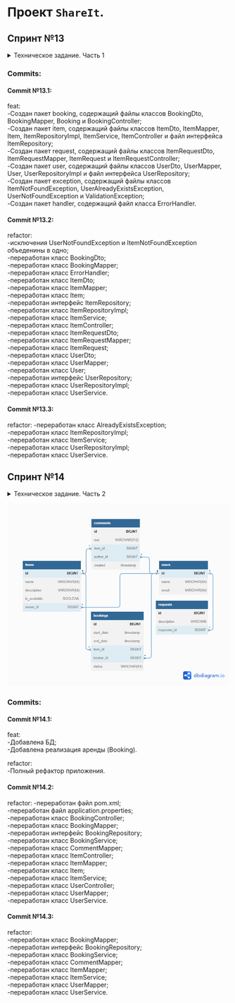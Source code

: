# Проект `ShareIt`.
## Спринт №13
<details> <summary> Техническое задание. Часть 1 </summary>  

В этом модуле вы будете создавать сервис для шеринга (от англ. _**share**_ — «делиться») вещей.
Шеринг как экономика совместного использования набирает сейчас всё большую полярность.
Если в 2014 году глобальный рынок шеринга оценивался всего в $15 млрд, то к 2025 может достигнуть $335 млрд.

Почему шеринг так популярен. Представьте, что на воскресной ярмарке вы купили несколько картин и
хотите повесить их дома. Но вот незадача — для этого нужна дрель, а её у вас нет. Можно, конечно,
пойти в магазин и купить, но в такой покупке мало смысла — после того, как вы повесите картины,
дрель будет просто пылиться в шкафу. Можно пригласить мастера — но за его услуги придётся заплатить.
И тут вы вспоминаете, что видели дрель у друга. Сама собой напрашивается идея — одолжить её.

Большая удача, что у вас оказался друг с дрелью и вы сразу вспомнили про него!
А не то в поисках инструмента пришлось бы писать всем друзьям и знакомым.
Или вернуться к первым двум вариантам — покупке дрели или найму мастера.
Насколько было бы удобнее, если бы под рукой был сервис, где пользователи делятся вещами!
Созданием такого проекта вы и займётесь.
## Что должен уметь новый сервис
Ваш проект будет называться ShareIt. Он должен обеспечить пользователям, во-первых,
возможность рассказывать, какими вещами они готовы поделиться, а во-вторых, находить нужную вещь
и брать её в аренду на какое-то время.

Сервис должен не только позволять бронировать вещь на определённые даты, но и
закрывать к ней доступ на время бронирования от других желающих.
На случай, если нужной вещи на сервисе нет, у пользователей должна быть возможность оставлять запросы.
Вдруг древний граммофон, который странно даже предлагать к аренде, неожиданно понадобится
для театральной постановки. По запросу можно будет добавлять новые вещи для шеринга.

## Каркас приложения
В этом спринте от вас требуется создать каркас приложения, а также разработать часть его веб-слоя.
Основная сущность сервиса, вокруг которой будет строиться вся дальнейшая работа, — вещь.
В коде она будет фигурировать как `Item`.

Пользователь, который добавляет в приложение новую вещь, будет считаться ее владельцем.
При добавлении вещи должна быть возможность указать её краткое название и добавить небольшое описание.
К примеру, название может быть — `«Дрель “Салют”»`, а описание — `«Мощность 600 вт, работает ударный режим,
так что бетон возьмёт»`. Также у вещи обязательно должен быть статус — доступна ли она для аренды.
Статус должен проставлять владелец.

Для поиска вещей должен быть организован поиск. Чтобы воспользоваться нужной вещью,
её требуется забронировать. Бронирование, или `Booking` — ещё одна важная сущность приложения.
Бронируется вещь всегда на определённые даты. Владелец вещи обязательно должен подтвердить
бронирование.

После того как вещь возвращена, у пользователя, который её арендовал, должна быть возможность оставить отзыв.
В отзыве можно поблагодарить владельца вещи и подтвердить, что задача выполнена — дрель успешно
справилась с бетоном, и картины повешены.

Ещё одна сущность, которая вам понадобится, — запрос вещи `ItemRequest`.
Пользователь создаёт запрос, если нужная ему вещь не найдена при поиске.
В запросе указывается, что именно он ищет. В ответ на запрос другие пользовали могут добавить нужную вещь.

У вас уже готов шаблон проекта с использованием Spring Boot. Создайте ветку `add-controllers` и
переключитесь на неё — в этой ветке будет вестись вся разработка для первого спринта.

## Реализация модели данных
В этом модуле вы будете использовать структуру не по типам классов, а по
фичам (англ. _**Feature layout**_) — весь код для работы с определённой сущностью должен быть
в одном пакете. Поэтому сразу создайте четыре пакета — `item`, `booking`, `request` и `user`.
В каждом из этих пакетов будут свои контроллеры, сервисы, репозитории и другие классы,
которые вам понадобятся в ходе разработки. В пакете `item` создайте класс `Item`.

## Создание DTO-объектов и мапперов
Созданные объекты `Item` и `User` вы в дальнейшем будете использовать для работы с базой
данных (это ждёт вас в следующем спринте). Сейчас, помимо них, вам также понадобятся объекты,
которые вы будете возвращать пользователям через REST-интерфейс в ответ на их запросы.

Разделять объекты, которые хранятся в базе данных и которые возвращаются пользователям, — хорошая
практика. Например, вы можете не захотеть показывать пользователям владельца вещи (поле `owner`),
а вместо этого возвращать только информацию о том, сколько раз вещь была в аренде.
Чтобы это реализовать, нужно создать отдельную версию каждого класса, с которой будут работать
пользователи, — DTO (_**D**ata **T**ransfer **O**bject_).

Кроме DTO-классов, понадобятся Mapper-классы — они помогут преобразовывать объекты модели
в DTO-объекты и обратно. Для базовых сущностей `Item` и `User` создайте Mapper-класс и метод
преобразования объекта модели в DTO-объект.

## Разработка контроллеров
Когда классы для хранения данных будут готовы, DTO и мапперы написаны, можно перейти
к реализации логики. В приложении будет три классических слоя — контроллеры, сервисы
и репозитории. В этом спринте вы будете работать преимущественно с контроллерами.

Для начала научите ваше приложение работать с пользователями. Ранее вы уже создавали
контроллеры для управления пользователями — создания, редактирования и просмотра.
Здесь вам нужно сделать то же самое. Создайте класс `UserController` и методы в нём
для основных CRUD-операций. Также реализуйте сохранение данных о пользователях в памяти.

Далее переходите к основной функциональности этого спринта — работе с вещами.
Вам нужно реализовать добавление новых вещей, их редактирование, просмотр списка вещей и поиск.
Создайте класс `ItemController`. В нём будет сосредоточен весь REST-интерфейс для работы с вещью.

Вот основные сценарии, которые должно поддерживать приложение.
* Добавление новой вещи. Будет происходить по эндпойнту `POST /items`. На вход поступает объект `ItemDto`.
  `userId` в заголовке `X-Sharer-User-Id` — это идентификатор пользователя, который добавляет вещь.
  Именно этот пользователь — владелец вещи. Идентификатор владельца будет поступать на вход
  в каждом из запросов, рассмотренных далее.
* Редактирование вещи. Эндпойнт `PATCH /items/{itemId}`. Изменить можно название, описание и
  статус доступа к аренде. Редактировать вещь может только её владелец.
* Просмотр информации о конкретной вещи по её идентификатору. Эндпойнт `GET /items/{itemId}`.
  Информацию о вещи может просмотреть любой пользователь.
* Просмотр владельцем списка всех его вещей с указанием названия и описания для каждой.
  Эндпойнт `GET /items`.
* Поиск вещи потенциальным арендатором. Пользователь передаёт в строке запроса текст, и система
  ищет вещи, содержащие этот текст в названии или описании. Происходит по
  эндпойнту /items/search?text={text}, в `text` передаётся текст для поиска.
  Проверьте, что поиск возвращает только доступные для аренды вещи.

Для каждого из данных сценариев создайте соответственный метод в контроллере. Также создайте
интерфейс `ItemService` и реализующий его класс `ItemServiceImpl`, к которому будет обращаться
ваш контроллер. В качестве DAO создайте реализации, которые будут хранить данные в памяти приложения.
Работу с базой данных вы реализуете в следующем спринте.

## Тестирование
Для проверки кода мы подготовили
[Postman-коллекцию](https://github.com/yandex-praktikum/java-shareit/blob/add-controllers/postman/sprint.json).
С её помощью можно протестировать ваше API и убедиться, что все запросы успешно выполняются.
## Дополнительные советы ментора
Если задание показалось вам недостаточно подробным, вы можете обратиться к этому файлу:
[Дополнительные советы ментора](https://code.s3.yandex.net/Java/4mod1sprProject/mentors_advice_1.2.pdf).

В нём вы найдёте дополнительную информацию о том, как выполнить задание спринта. Но помните:
реальные ТЗ часто скупы на подробности, поэтому разработчику приходится самостоятельно принимать
некоторые архитектурные решения. Чем раньше вы научитесь определять минимальные требования,
необходимые для начала разработки проекта, тем проще вам будет работать в команде над реальным
проектом.

На этом пока всё! Но и это немало для хорошего старта! Удачного программирования!
</details>  

### Commits:  
#### Commit №13.1:  
feat:  
-Создан пакет booking, содержащий файлы классов BookingDto, BookingMapper, Booking и BookingController;  
-Создан пакет item, содержащий файлы классов ItemDto, ItemMapper, Item, ItemRepositoryImpl, ItemService, ItemController и файл интерфейса ItemRepository;  
-Создан пакет request, содержащий файлы классов ItemRequestDto, ItemRequestMapper, ItemRequest и ItemRequestController;  
-Создан пакет user, содержащий файлы классов UserDto, UserMapper, User, UserRepositoryImpl и файл интерфейса UserRepository;  
-Создан пакет exception, содержащий файлы классов ItemNotFoundException, UserAlreadyExistsException, UserNotFoundException и ValidationException;  
-Создан пакет handler, содержащий файл класса ErrorHandler.  

#### Commit №13.2:  
refactor:  
-исключения UserNotFoundException и ItemNotFoundException объеденины в одно;  
-переработан класс BookingDto;  
-переработан класс BookingMapper;  
-переработан класс ErrorHandler;  
-переработан класс ItemDto;  
-переработан класс ItemMapper;  
-переработан класс Item;  
-переработан интерфейс ItemRepository;  
-переработан класс ItemRepositoryImpl;  
-переработан класс ItemService;  
-переработан класс ItemController;  
-переработан класс ItemRequestDto;  
-переработан класс ItemRequestMapper;  
-переработан класс ItemRequest;  
-переработан класс UserDto;  
-переработан класс UserMapper;  
-переработан класс User;  
-переработан интерфейс UserRepository;  
-переработан класс UserRepositoryImpl;  
-переработан класс UserService.  

#### Commit №13.3:
refactor:
-переработан класс AlreadyExistsException;  
-переработан класс ItemRepositoryImpl;  
-переработан класс ItemService;  
-переработан класс UserRepositoryImpl;  
-переработан класс UserService.  

## Спринт №14
<details> <summary> Техническое задание. Часть 2 </summary>  

В прошлом спринте вы приступили к проекту `ShareIt` и уже сделали немало — например,
реализовали слой контроллеров для работы с вещами. В этот раз вы продолжите
совершенствовать сервис, так что он станет по-настоящему полезным для пользователей.  

Перед вами две большие задачи: добавить работу с базой данных в уже реализованную часть
проекта, а также дать пользователям возможность бронировать вещи.

### Немного подготовки
В этом спринте разработка будет вестись в ветке `add-bookings`. Создайте ветку с таким
названием и переключитесь на неё.  

Далее переходите к настройке базы данных. Пришло время использовать **Hibernate** и **JPA**
самостоятельно. Для начала добавьте зависимость `spring-boot-starter-data-jpa` и драйвер
`postgresql` в файл `pom.xml`.

### Создание базы данных
Теперь поработайте над структурой базы данных. В ней будет по одной таблице для каждой
из основных сущностей, а также таблица, где будут храниться отзывы.  

Подумайте, какой тип данных **PostgreSQL** лучше подойдёт для каждого поля. В качестве подсказки
проанализируйте таблицы, которые были использованы в приложении `Later`.

Напишите SQL-код для создания всех таблиц и сохраните его в файле `resources/schema.sql`
— **Spring Boot** выполнит содержащийся в нём скрипт на старте проекта. На данный момент вам
достаточно создать таблицы для двух сущностей, которые вы уже разработали — `Item` и `User`.  

Важный момент: приложение будет запускаться много раз, и каждый раз **Spring** будет выполнять
`schema.sql`. Чтобы ничего не сломать и не вызвать ошибок, все конструкции в этом файле
должны поддерживать множественное выполнение. Это значит, что для создания таблиц следует
использовать не просто конструкцию `CREATE TABLE`, но `CREATE TABLE IF NOT EXIST` — тогда
таблица будет создана, только если её ещё не существует в базе данных.  

**Подсказка: пример кода для создания таблицы `users`**
```sql
CREATE TABLE IF NOT EXISTS users (
id BIGINT GENERATED BY DEFAULT AS IDENTITY NOT NULL,
name        VARCHAR(255) NOT NULL,
email       VARCHAR(512) NOT NULL,
CONSTRAINT  pk_user PRIMARY KEY (id),
CONSTRAINT  UQ_USER_EMAIL UNIQUE (email)
);
```

### Настройка JPA
Пора подготовить сущности к работе с базой данных. Мы говорили, что для этого используют
аннотации JPA: `@Entity`, `@Table,` `@Column,` `@Id`. Для поля status в классе `Booking`
вам также пригодится `@Enumerated`. Добавьте соответствующие аннотации для сущностей.

Создайте репозитории для `User` и `Item` и доработайте сервисы, чтобы они работали с
новыми репозиториями.

**Подсказка: маппинг между столбцами БД и моделью данных**
Если название поля в модели отличается от имени поля в базе, нужно обязательно указать
маппинг между ними с помощью аннотации `@Column`.

### Реализация функции бронирования
Чтобы сделать приложение ещё более полезным и интересным, добавьте возможность брать вещи
в аренду на определённые даты.  

Вот основные сценарии и эндпоинты:  
- Добавление нового запроса на бронирование. Запрос может быть создан любым пользователем,
а затем подтверждён владельцем вещи. Эндпоинт — `POST /bookings`. После создания запрос
находится в статусе `WAITING` — «ожидает подтверждения».  
- Подтверждение или отклонение запроса на бронирование. Может быть выполнено только
владельцем вещи. Затем статус бронирования становится либо `APPROVED`, либо `REJECTED`.
Эндпоинт — `PATCH /bookings/{bookingId}?approved={approved}`, параметр `approved` может
принимать значения `true` или `false`.  
- Получение данных о конкретном бронировании (включая его статус). Может быть выполнено
либо автором бронирования, либо владельцем вещи, к которой относится бронирование.
Эндпоинт — `GET /bookings/{bookingId}`.  
- Получение списка всех бронирований текущего пользователя. Эндпоинт —
`GET /bookings?state={state}`. Параметр `state` необязательный и по умолчанию равен **ALL**
(англ. «все»). Также он может принимать значения **CURRENT** (англ. «текущие»),
**PAST** (англ. «завершённые»), **FUTURE** (англ. _«будущие»_), **WAITING** (англ. _«ожидающие
подтверждения»_), **REJECTED** (англ. _«отклонённые»_). Бронирования должны возвращаться
отсортированными по дате от более новых к более старым.  
- Получение списка бронирований для всех вещей текущего пользователя. Эндпоинт —
`GET /bookings/owner?state={state}`. Этот запрос имеет смысл для владельца хотя бы одной вещи.
Работа параметра `state` аналогична его работе в предыдущем сценарии.  

Для начала добавьте в модель данных сущность `Booking` и код для создания соответствующей таблицы
в файл `resources/schema.sql`.  

Создайте контроллер `BookingController` и методы для каждого из описанных сценариев. Подумайте,
не нужно ли написать дополнительные DTO-классы для каких-то сценариев.  

Кроме контроллеров, необходимо реализовать хранение данных — то есть сервисы и репозитории.

**Подсказка: какие могут быть изменения в DTO**  
Например, может быть полезно создать отдельное перечисление для возможных методов параметра
`state`, ведь задачи этого перечисления могут отличаться в слое представления (параметр для
поиска) и в модели данных (состояние бронирования).

### Добавление дат бронирования при просмотре вещей
Осталась пара штрихов. Итак, вы добавили возможность бронировать вещи. Теперь нужно, чтобы
владелец видел даты последнего и ближайшего следующего бронирования для каждой вещи, когда
просматривает список (`GET /items`).

### Добавление отзывов
Мы обещали, что пользователи смогут оставлять отзывы на вещь после того, как взяли её в аренду.
Пришло время добавить и эту функцию!  

В базе данных уже есть таблица `comments`. Теперь создайте соответствующий класс модели данных
`Comment` и добавьте необходимые аннотации `JPA`. Поскольку отзыв — вспомогательная сущность
и по сути часть вещи, отдельный пакет для отзывов не нужен. Поместите класс в пакет item.

Комментарий можно добавить по эндпоинту `POST /items/{itemId}/comment`, создайте в контроллере
метод для него.

Реализуйте логику по добавлению нового комментария к вещи в сервисе `ItemServiceImpl`. Для этого
также понадобится создать интерфейс `CommentRepository`. Не забудьте добавить проверку, что
пользователь, который пишет комментарий, действительно брал вещь в аренду.  

Осталось разрешить пользователям просматривать комментарии других пользователей. Отзывы можно
будет увидеть по двум эндпоинтам — по `GET /items/{itemId}` для одной конкретной вещи и
по `GET /items` для всех вещей данного пользователя.

### Тестирование
Для проверки всей функциональности, которую вы добавили в этом спринте, мы подготовили
[Postman-коллекцию](https://github.com/yandex-praktikum/java-shareit/blob/add-bookings/postman/sprint.json)
— используйте её для тестирования приложения.

### Дополнительные советы ментора
Как и в прошлом задании спринта, более подробную информацию вы найдёте в файле:
[Дополнительные советы ментора.](https://code.s3.yandex.net/Java/14sprint/MentorsAdvice_05_04_23v4.pdf)

На этом пока всё: вы отлично потрудились! Как всегда, интересного вам программирования!
</details>

![er-diagram](er_diagram.png)

### Commits:
#### Commit №14.1:
feat:  
-Добавлена БД;  
-Добавлена реализация аренды (Booking).

refactor:  
-Полный рефактор приложения.  

#### Commit №14.2:
refactor:
-переработан файл pom.xml;  
-переработан файл application.properties;  
-переработан класс BookingController;  
-переработан класс BookingMapper;  
-переработан интерфейс BookingRepository;  
-переработан класс BookingService;  
-переработан класс CommentMapper;  
-переработан класс ItemController;  
-переработан класс ItemMapper;  
-переработан класс Item;  
-переработан класс ItemService;  
-переработан класс UserController;  
-переработан класс UserMapper;  
-переработан класс UserService.  

#### Commit №14.3:
refactor:  
-переработан класс BookingMapper;  
-переработан интерфейс BookingRepository;  
-переработан класс BookingService;  
-переработан класс CommentMapper;  
-переработан класс ItemMapper;  
-переработан класс ItemService;  
-переработан класс UserMapper;  
-переработан класс UserService.  